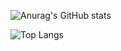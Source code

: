 
![Anurag's GitHub stats](https://github-stats-aph2-fix3ehkm6-12ya.vercel.app/api?username=12ya&show=reviews,discussions_started,discussions_answered,prs_merged,prs_merged_percentage&show_icons=true&theme=onedark)

![Top Langs](https://github-readme-stats.vercel.app/api/top-langs/?username=12ya&layout=compact)

